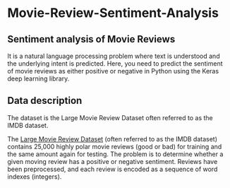 # Movie-Review-Sentiment-Analysis
## Sentiment analysis of Movie Reviews
It is a natural language processing problem where text is understood and the underlying intent is predicted. Here, you need to  predict the sentiment of movie reviews as either positive or negative in Python using the Keras deep learning library.

## Data description
The dataset is the Large Movie Review Dataset often referred to as the IMDB dataset.

The [Large Movie Review Dataset](http://ai.stanford.edu/~amaas/data/sentiment/) (often referred to as the IMDB dataset) contains 25,000 highly polar movie reviews (good or bad) for training and the same amount again for testing. The problem is to determine whether a given moving review has a positive or negative sentiment.  Reviews have been preprocessed, and each review is encoded as a sequence of word indexes (integers).

